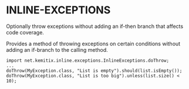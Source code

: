 INLINE-EXCEPTIONS
=================

Optionally throw exceptions without adding an if-then branch that affects code
coverage.

Provides a method of throwing exceptions on certain conditions without adding an
if-branch to the calling method.

    import net.kemitix.inline.exceptions.InlineExceptions.doThrow;
    ...
    doThrow(MyException.class, "List is empty").should(list.isEmpty());
    doThrow(MyException.class, "List is too big").unless(list.size() < 10);
 